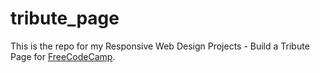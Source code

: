 # tribute_page

This is the repo for my Responsive Web Design Projects - Build a Tribute Page for [FreeCodeCamp](https://www.freecodecamp.org/tmax818).
